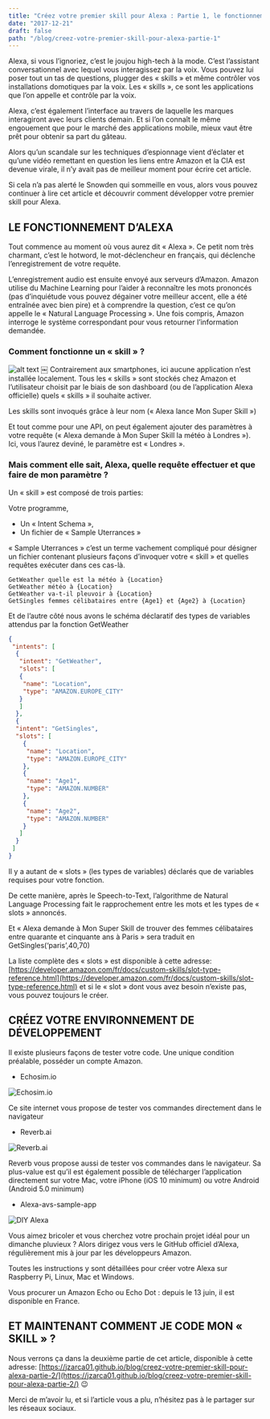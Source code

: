 ```yaml
---
title: "Créez votre premier skill pour Alexa : Partie 1, le fonctionnement"
date: "2017-12-21"
draft: false
path: "/blog/creez-votre-premier-skill-pour-alexa-partie-1"
---
```

Alexa, si vous l’ignoriez, c’est le joujou high-tech à la mode. C’est l’assistant conversationnel avec lequel vous interagissez par la voix. Vous pouvez lui poser tout un tas de questions, plugger des « skills » et même contrôler vos installations domotiques par la voix. Les « skills », ce sont les applications que l’on appelle et contrôle par la voix.

Alexa, c’est également l’interface au travers de laquelle les marques interagiront avec leurs clients demain. Et si l’on connaît le même engouement que pour le marché des applications mobile, mieux vaut être prêt pour obtenir sa part du gâteau.

Alors qu’un scandale sur les techniques d’espionnage vient d’éclater et qu’une vidéo remettant en question les liens entre Amazon et la CIA est devenue virale, il n’y avait pas de meilleur moment pour écrire cet article.

Si cela n’a pas alerté le Snowden qui sommeille en vous, alors vous pouvez continuer à lire cet article et découvrir comment développer votre premier skill pour Alexa.

## LE FONCTIONNEMENT D’ALEXA

Tout commence au moment où vous aurez dit « Alexa ». Ce petit nom très charmant, c’est le hotword, le mot-déclencheur en français, qui déclenche l’enregistrement de votre requête.

L’enregistrement audio est ensuite envoyé aux serveurs d’Amazon. Amazon utilise du Machine Learning pour l’aider à reconnaître les mots prononcés (pas d’inquiétude vous pouvez dégainer votre meilleur accent, elle a été entraînée avec bien pire) et à comprendre la question, c’est ce qu’on appelle le « Natural Language Processing ». Une fois compris, Amazon interroge le système correspondant pour vous retourner l’information demandée.

### Comment fonctionne un « skill » ?

![alt text](https://i1.wp.com/blog.js-republic.com/wp-content/uploads/2017/03/alexa_schema.png?w=1000 "Schema du fonctionnement d’Alexa")
￼
Contrairement aux smartphones, ici aucune application n’est installée localement. Tous les « skills » sont stockés chez Amazon et l’utilisateur choisit par le biais de son dashboard (ou de l’application Alexa officielle) quels « skills » il souhaite activer.

Les skills sont invoqués grâce à leur nom (« Alexa lance Mon Super Skill »)

Et tout comme pour une API, on peut également ajouter des paramètres à votre requête (« Alexa demande à Mon Super Skill la météo à Londres »). Ici, vous l’aurez deviné, le paramètre est « Londres ».

### Mais comment elle sait, Alexa, quelle requête effectuer et que faire de mon paramètre ?

Un « skill » est composé de trois parties:

Votre programme,

- Un « Intent Schema »,
- Un fichier de « Sample Uterrances »

« Sample Uterrances » c’est un terme vachement compliqué pour désigner un fichier contenant plusieurs façons d’invoquer votre « skill » et quelles requêtes exécuter dans ces cas-là.

```text
GetWeather quelle est la météo à {Location}
GetWeather météo à {Location}
GetWeather va-t-il pleuvoir à {Location}
GetSingles femmes célibataires entre {Age1} et {Age2} à {Location}
```

Et de l’autre côté nous avons le schéma déclaratif des types de variables attendus par la fonction GetWeather

```json
{
 "intents": [
  {
   "intent": "GetWeather",
   "slots": [
   {
    "name": "Location",
    "type": "AMAZON.EUROPE_CITY"
   }
   ]
  },
  {
  "intent": "GetSingles",
  "slots": [
    {
     "name": "Location",
     "type": "AMAZON.EUROPE_CITY"
    },
    {
     "name": "Age1",
     "type": "AMAZON.NUMBER"
    },
    {
     "name": "Age2",
     "type": "AMAZON.NUMBER"
    }
   ]
  }
 ]
}
```

Il y a autant de « slots » (les types de variables) déclarés que de variables requises pour votre fonction.

De cette manière, après le Speech-to-Text, l’algorithme de Natural Language Processing fait le rapprochement entre les mots et les types de « slots » annoncés.

Et « Alexa demande à Mon Super Skill de trouver des femmes célibataires entre quarante et cinquante ans à Paris » sera traduit en GetSingles(‘paris’,40,70)

La liste complète des « slots » est disponible à cette adresse: [https://developer.amazon.com/fr/docs/custom-skills/slot-type-reference.html](https://developer.amazon.com/fr/docs/custom-skills/slot-type-reference.html) et si le « slot » dont vous avez besoin n’existe pas, vous pouvez toujours le créer.

## CRÉEZ VOTRE ENVIRONNEMENT DE DÉVELOPPEMENT

Il existe plusieurs façons de tester votre code. Une unique condition préalable, posséder un compte Amazon.

- Echosim.io

![Echosim.io](https://i2.wp.com/blog.js-republic.com/wp-content/uploads/2017/03/alexa_echosim.png?resize=225%2C300 "Echosim.io")

Ce site internet vous propose de tester vos commandes directement dans le navigateur

- Reverb.ai

![Reverb.ai](https://i0.wp.com/blog.js-republic.com/wp-content/uploads/2017/03/alexa_reverb.png?w=300 "Reverb.ai")

Reverb vous propose aussi de tester vos commandes dans le navigateur. Sa plus-value est qu’il est également possible de télécharger l’application directement sur votre Mac, votre iPhone (iOS 10 minimum) ou votre Android (Android 5.0 minimum)

- Alexa-avs-sample-app

![DIY Alexa](https://i2.wp.com/blog.js-republic.com/wp-content/uploads/2017/03/alexa_avs.png?resize=300%2C279 "Alexa AVS")

Vous aimez bricoler et vous cherchez votre prochain projet idéal pour un dimanche pluvieux ? Alors dirigez vous vers le GitHub officiel d’Alexa, régulièrement mis à jour par les développeurs Amazon.

Toutes les instructions y sont détaillées pour créer votre Alexa sur Raspberry Pi, Linux, Mac et Windows.

Vous procurer un Amazon Echo ou Echo Dot : depuis le 13 juin, il est disponible en France.

## ET MAINTENANT COMMENT JE CODE MON « SKILL » ?

Nous verrons ça dans la deuxième partie de cet article, disponible à cette adresse: [https://jzarca01.github.io/blog/creez-votre-premier-skill-pour-alexa-partie-2/](https://jzarca01.github.io/blog/creez-votre-premier-skill-pour-alexa-partie-2/) 😉

Merci de m’avoir lu, et si l’article vous a plu, n’hésitez pas à le partager sur les réseaux sociaux.
